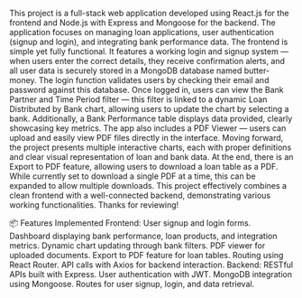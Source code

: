 This project is a full-stack web application developed using React.js for the frontend and Node.js with Express and Mongoose for the backend. The application focuses on managing loan applications, user authentication (signup and login), and integrating bank performance data.
The frontend is simple yet fully functional. It features a working login and signup system — when users enter the correct details, they receive confirmation alerts, and all user data is securely stored in a MongoDB database named butter-money. The login function validates users by checking their email and password against this database.
Once logged in, users can view the Bank Partner and Time Period filter — this filter is linked to a dynamic Loan Distributed by Bank chart, allowing users to update the chart by selecting a bank. Additionally, a Bank Performance table displays data provided, clearly showcasing key metrics.
The app also includes a PDF Viewer — users can upload and easily view PDF files directly in the interface. Moving forward, the project presents multiple interactive charts, each with proper definitions and clear visual representation of loan and bank data. At the end, there is an Export to PDF feature, allowing users to download a loan table as a PDF. While currently set to download a single PDF at a time, this can be expanded to allow multiple downloads.
This project effectively combines a clean frontend with a well-connected backend, demonstrating various working functionalities. Thanks for reviewing!

📦 Features Implemented
Frontend:
User signup and login forms.
Dashboard displaying bank performance, loan products, and integration metrics.
Dynamic chart updating through bank filters.
PDF viewer for uploaded documents.
Export to PDF feature for loan tables.
Routing using React Router.
API calls with Axios for backend interaction.
Backend:
RESTful APIs built with Express.
User authentication with JWT.
MongoDB integration using Mongoose.
Routes for user signup, login, and data retrieval.

